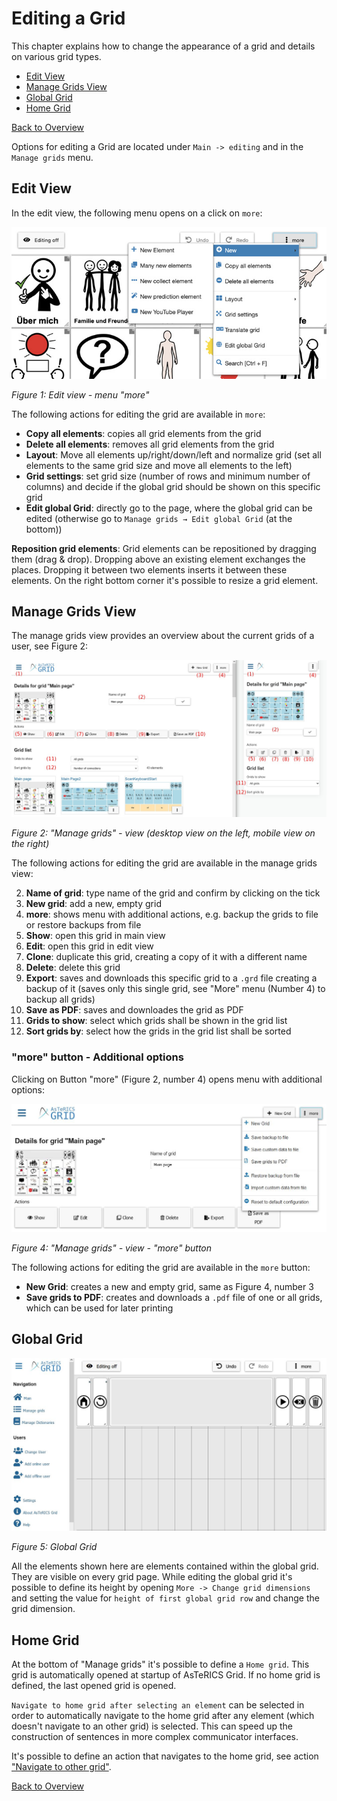 # Editing a Grid

This chapter explains how to change the appearance of a grid and details on various grid types.

- [Edit View](06_editing-grid.md#edit-view)
- [Manage Grids View](06_editing-grid.md#manage-grids-view)
- [Global Grid](06_editing-grid.md#global-grid)
- [Home Grid](06_editing-grid.md#home-grid)

[Back to Overview](README.md)

Options for editing a Grid are located under `Main -> editing` and in the `Manage grids` menu. 

## Edit View

In the edit view, the following menu opens on a click on `more`:

![edit view - more menu](./img/edit_moremenu_en.jpg)

*Figure 1: Edit view - menu "more"*

The following actions for editing the grid are available in `more`:

- **Copy all elements**: copies all grid elements from the grid
- **Delete all elements**: removes all grid elements from the grid
- **Layout**: Move all elements up/right/down/left and normalize grid (set all elements to the same grid size and move all elements to the left)
- **Grid settings**: set grid size (number of rows and minimum number of columns) and decide if the global grid should be shown on this specific grid
- **Edit global Grid**: directly go to the page, where the global grid can be edited (otherwise go to `Manage grids → Edit global Grid` (at the bottom))

**Reposition grid elements**: Grid elements can be repositioned by dragging them (drag & drop). Dropping above an existing element exchanges the places. Dropping it between two elements inserts it between these elements. 
On the right bottom corner it's possible to resize a grid element.

## Manage Grids View

The manage grids view provides an overview about the current grids of a user, see Figure 2:

![manage grids view](./img/manage_grids_en.jpg)

*Figure 2: "Manage grids" - view (desktop view on the left, mobile view on the right)*

The following actions for editing the grid are available in the manage grids view:

2. **Name of grid**: type name of the grid and confirm by clicking on the tick
3. **New grid**: add a new, empty grid
4. **more**: shows menu with additional actions, e.g. backup the grids to file or restore backups from file
5. **Show**: open this grid in main view
6. **Edit**: open this grid in edit view
7. **Clone**: duplicate this grid, creating a copy of it with a different name
8. **Delete**: delete this grid
9. **Export**: saves and downloads this specific grid to a `.grd` file creating a backup of it (saves only this single grid, see "More" menu (Number 4) to backup all grids)
10. **Save as PDF**: saves and downloades the grid as PDF
11. **Grids to show**: select which grids shall be shown in the grid list
12. **Sort grids by**: select how the grids in the grid list shall be sorted

### "more" button - Additional options

Clicking on Button "more" (Figure 2, number 4) opens menu with additional options:

![manage grids more menu](./img/manage_grids_more_en.jpg)

*Figure 4: "Manage grids" - view - "more" button*

The following actions for editing the grid are available in the `more` button:
- **New Grid**: creates a new and empty grid, same as Figure 4, number 3
- **Save grids to PDF**: creates and downloads a `.pdf` file of one or all grids, which can be used for later printing


## Global Grid

![global grid](./img/global_grid_empty_en.JPG)

*Figure 5: Global Grid*

All the elements shown here are elements contained within the global grid. They are visible on every grid page.
While editing the global grid it's possible to define its height by opening `More -> Change grid dimensions` and setting the value for `height of first global grid row` and change the grid dimension.


## Home Grid

At the bottom of "Manage grids" it's possible to define a `Home grid`. This grid is automatically opened at startup of AsTeRICS Grid. If no home grid is defined, the last opened grid is opened.

`Navigate to home grid after selecting an element` can be selected in order to automatically navigate to the home grid after any element (which doesn't navigate to an other grid) is selected. This can speed up the construction of sentences in more complex communicator interfaces.

It's possible to define an action that navigates to the home grid, see action ["Navigate to other grid"](08_actions.md#navigate-to-other-grid).

[Back to Overview](README.md)